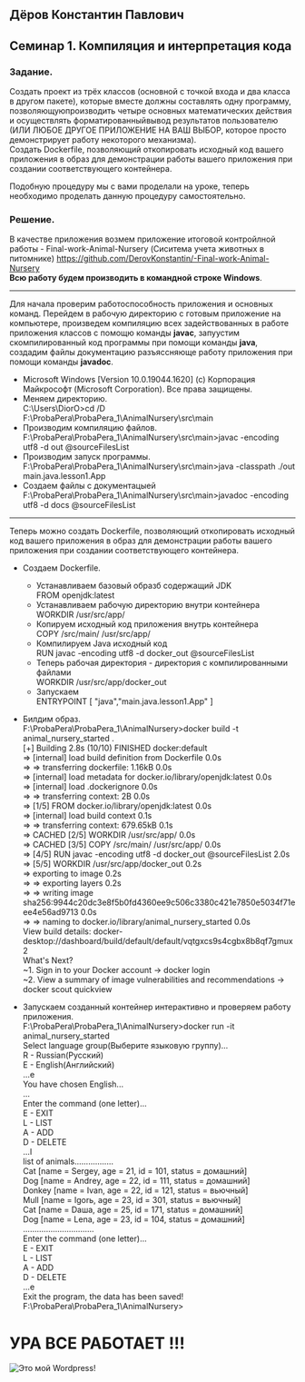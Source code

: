 ## Дёров Константин Павлович 
## Семинар 1. Компиляция и интерпретация кода
### Задание.   
Создать проект из трёх классов (основной с точкой входа и два класса в другом пакете), которые вместе должны составлять одну программу, позволяющуюпроизводить четыре основных математических действия и осуществлять форматированныйвывод результатов пользователю (ИЛИ ЛЮБОЕ ДРУГОЕ ПРИЛОЖЕНИЕ НА ВАШ ВЫБОР, которое просто демонстрирует работу некоторого механизма).   
Создать Dockerfile, позволяющий откопировать исходный код вашего приложения в образ для демонстрации работы вашего приложения при создании соответствующего контейнера.

Подобную процедуру мы с вами проделали на уроке, теперь необходимо проделать данную процедуру самостоятельно.

### Решение.
В качестве приложения возмем приложение итоговой контройлной работы - Final-work-Animal-Nursery (Сиситема учета животных в питомнике) https://github.com/DerovKonstantin/-Final-work-Animal-Nursery   
**Всю работу будем производить в командной строке Windows**. 

--- 
Для начала проверим работоспособность приложения и основных команд. Перейдем в рабочую директорию с готовым приложение на компьютере, произведем компиляцию всех задействованных в работе приложения классов с помощю команды **javac**, запуустим скомпилированный код программы при помощи команды **java**, создадим файлы документацию разъяссняюще работу приложения при помощи команды **javadoc**.
* Microsoft Windows [Version 10.0.19044.1620]
(c) Корпорация Майкрософт (Microsoft Corporation). Все права защищены.   
* Меняем директорию.   
C:\Users\DiorO>cd /D F:\ProbaPera\ProbaPera_1\AnimalNursery\src\main 
* Производим компиляцию файлов.   
F:\ProbaPera\ProbaPera_1\AnimalNursery\src\main>javac -encoding utf8 -d out @sourceFilesList  
* Производим запуск программы.   
F:\ProbaPera\ProbaPera_1\AnimalNursery\src\main>java -classpath ./out main.java.lesson1.App  
* Создаем файлы с документацыей   
F:\ProbaPera\ProbaPera_1\AnimalNursery\src\main>javadoc -encoding utf8 -d docs @sourceFilesList  
---
Теперь можно создать Dockerfile, позволяющий откопировать исходный код вашего приложения в образ для демонстрации работы вашего приложения при создании соответствующего контейнера.
* Создаем Dockerfile.  
  * Устанавливаем базовый образб содержащий JDK   
FROM openjdk:latest   
  * Устанавливаем рабочую директорию внутри контейнера   
WORKDIR /usr/src/app/   
  * Копируем исходный код приложения внутрь контейнера   
COPY /src/main/ /usr/src/app/   
  * Компилируем Java исходный код   
RUN javac -encoding utf8 -d docker_out @sourceFilesList   
  * Теперь рабочая директория - директория с компилированными файлами   
WORKDIR /usr/src/app/docker_out   
  * Запускаем   
ENTRYPOINT [ "java","main.java.lesson1.App" ]   
* Билдим образ.   
F:\ProbaPera\ProbaPera_1\AnimalNursery>docker build -t animal_nursery_started .   
[+] Building 2.8s (10/10) FINISHED                                                       docker:default   
 => [internal] load build definition from Dockerfile                                               0.0s   
 => => transferring dockerfile: 1.16kB                                                             0.0s   
 => [internal] load metadata for docker.io/library/openjdk:latest                                  0.0s   
 => [internal] load .dockerignore                                                                  0.0s   
 => => transferring context: 2B                                                                    0.0s   
 => [1/5] FROM docker.io/library/openjdk:latest                                                    0.0s   
 => [internal] load build context                                                                  0.1s   
 => => transferring context: 679.65kB                                                              0.1s   
 => CACHED [2/5] WORKDIR /usr/src/app/                                                             0.0s   
 => CACHED [3/5] COPY /src/main/ /usr/src/app/                                                     0.0s   
 => [4/5] RUN javac -encoding utf8 -d docker_out @sourceFilesList                                  2.0s   
 => [5/5] WORKDIR /usr/src/app/docker_out                                                          0.2s   
 => exporting to image                                                                             0.2s   
 => => exporting layers                                                                            0.2s   
 => => writing image sha256:9944c20dc3e8f5b0fd4360ee9c506c3380c421e7850e5034f71eee4e56ad9713       0.0s   
 => => naming to docker.io/library/animal_nursery_started                                          0.0s   
View build details: docker-desktop://dashboard/build/default/default/vqtgxcs9s4cgbx8b8qf7gmux2    
What's Next?   
  ~1. Sign in to your Docker account → docker login    
  ~2. View a summary of image vulnerabilities and recommendations → docker scout quickview    

* Запускаем созданный контейнер интерактивно и проверяем работу приложения.   
F:\ProbaPera\ProbaPera_1\AnimalNursery>docker run -it animal_nursery_started   
Select language group(Выберите языковую группу)...   
   R - Russian(Русский)   
   E - English(Английский)   
...e   
You have chosen English...   
...   
Enter the command (one letter)...   
   E - EXIT   
   L - LIST   
   A - ADD   
   D - DELETE   
...l   
list of animals.................   
Cat [name = Sеrgеy, age = 21, id = 101, status = домашний]   
Dog [name = Andrеy, age = 22, id = 111, status = домашний]   
Donkey [name = Ivan, age = 22, id = 121, status = вьючный]   
Mull [name = Igorь, age = 23, id = 301, status = вьючный]   
Cat [name = Daшa, age = 25, id = 171, status = домашний]   
Dog [name = Lеna, age = 23, id = 104, status = домашний]   
...............................   
Enter the command (one letter)...   
   E - EXIT   
   L - LIST   
   A - ADD   
   D - DELETE   
...e   
Exit the program, the data has been saved!   
F:\ProbaPera\ProbaPera_1\AnimalNursery>   
# УРА ВСЕ РАБОТАЕТ !!!
![Это мой Wordpress!](DiorOFF_Wordpress$$$.bmp)

